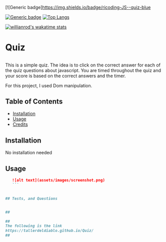 [![Generic badge]https://img.shields.io/badge/ricoding-JS--quiz-blue 

[![Generic badge](https://img.shields.io/badge/<ricoding>-<quiz>-<blue>.svg)](https://shields.io/)
[![Top Langs](https://github-readme-stats.vercel.app/api/top-langs/?username=tallerdeldiablo)](https://github.com/tallerdeldiablo/Quiz)

[![willianrod's wakatime stats](https://github-readme-stats.vercel.app/api/wakatime?tallerdeldiablo)](https://github.com/tallerdeldiablo/Quiz)
# Quiz

##
This is a simple quiz. The idea is to click on the correct answer for each of the quiz questions about javascript.
You are timed throughout the quiz and your score is based on the correct answers and the timer.

For this project, I used Dom manipulation.

## Table of Contents 
- [Installation](#installation)
- [Usage](#usage)
- [Credits](#credits)


## Installation

No installation needed

## Usage

 ```md
    ![alt text](assets/images/screenshot.png)
    ```


## Tests, and Questions


##

##
The following is the link
https://tallerdeldiablo.github.io/Quiz/
##

